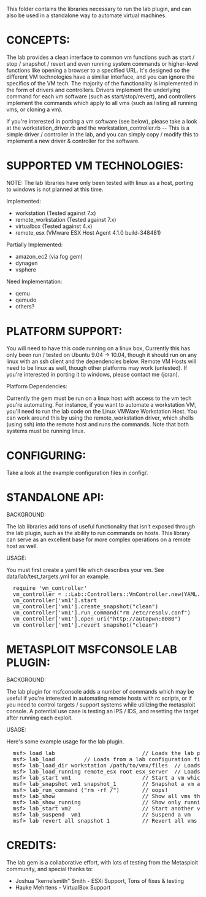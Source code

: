 This folder contains the libraries necessary to run the lab plugin, and can also be used in a standalone way to automate virtual machines.

CONCEPTS:
=========

The lab provides a clean interface to common vm functions such as start / stop / snapshot / revert and even running system commands or higher-level functions like opening a browser to a specified URL. It's designed so the different VM technologies have a similiar interface, and you can ignore the specifics of the VM tech. The majority of the functionality is implemented in the form of drivers and controllers. Drivers implement the underlying command for each vm software (such as start/stop/revert), and controllers implement the commands which apply to all vms (such as listing all running vms, or cloning a vm). 

If you're interested in porting a vm software (see below), please take a look at the workstation_driver.rb and the workstation_controller.rb -- This is a simple driver / controller in the lab, and you can simply copy / modify this to implement a new driver & controller for the software. 

SUPPORTED VM TECHNOLOGIES:
==========================
NOTE: The lab libraries have only been tested with linux as a host, porting to windows is not planned at this time.

Implemented:

- workstation (Tested against 7.x)
- remote_workstation (Tested against 7.x)
- virtualbox (Tested against 4.x)
- remote_esx (VMware ESX Host Agent 4.1.0 build-348481)

Partially Implemented:

- amazon_ec2 (via fog gem)
- dynagen
- vsphere

Need Implementation:

 - qemu
 - qemudo
 - others?

PLATFORM SUPPORT:
=================
You will need to have this code running on a linux box, Currently this has only been run / tested on Ubuntu 9.04 -> 10.04, though it should run on any linux with an ssh client and the dependencies below. Remote VM Hosts will need to be linux as well, though other platforms may work (untested). If you're interested in porting it to windows, please contact me (jcran). 

Platform Dependencies:

Currently the gem must be run on a linux host with access to the vm
tech you're automating. For instance, if you want to automate a
workstation VM, you'll need to run the lab code on the Linux VMWare
Workstation Host. You can work around this by using the
remote_workstation driver, which shells (using ssh) into the remote host
and runs the commands. Note that both systems must be running linux. 

CONFIGURING:
============

Take a look at the example configuration files in config/.

STANDALONE API:
===============
BACKGROUND:

The lab libraries add tons of useful functionality that isn't exposed through the lab plugin, such as the ability to run commands on hosts. This library can serve as an excellent base for more complex operations on a remote host as well. 

USAGE:

You must first create a yaml file which describes your vm. See data/lab/test_targets.yml for an example.  
<pre>
  require 'vm_controller'
  vm_controller = ::Lab::Controllers::VmController.new(YAML.load_file(lab_def)) 
  vm_controller['vm1'].start
  vm_controller['vm1'].create_snapshot("clean") 
  vm_controller['vm1'].run_command("rm /etc/resolv.conf")
  vm_controller['vm1'].open_uri("http://autopwn:8080")
  vm_controller['vm1'].revert_snapshot("clean")
</pre>

METASPLOIT MSFCONSOLE LAB PLUGIN:
=================================

BACKGROUND:

The lab plugin for msfconsole adds a number of commands which may be useful if you're interested in automating remote hosts with rc scripts, or if you need to control targets / support systems while utilizing the metasploit console. A potential use case is testing an IPS / IDS, and resetting the target after running each exploit. 

USAGE:

Here's some example usage for the lab plugin. 
<pre>
  msf> load lab                           // Loads the lab plugin
  msf> lab_load <path_to_lab_file>        // Loads from a lab configuration file. See data/lab/test_targets.yml for an example
  msf> lab_load_dir workstation /path/to/vmx/files  // Loads from a local directory.
  msf> lab_load_running remote_esx root esx_server  // Loads all running vms. 
  msf> lab_start vm1                      // Start a vm which was loaded above
  msf> lab_snapshot vm1 snapshot_1        // Snapshot a vm as 'snapshot_1'
  msf> lab_run_command ("rm -rf /")       // oops!
  msf> lab_show                           // Show all vms that we're aware of
  msf> lab_show_running                   // Show only running vms
  msf> lab_start vm2                      // Start another vm
  msf> lab_suspend  vm1                   // Suspend a vm
  msf> lab_revert all snapshot_1          // Revert all vms back to 'snapshot_1'
</pre>

CREDITS:
========

The lab gem is a collaborative effort, with lots of testing from the Metasploit community, and special thanks to: 
 - Joshua "kernelsmith" Smith - ESXi Support, Tons of fixes & testing
 - Hauke Mehrtens - VirtualBox Support